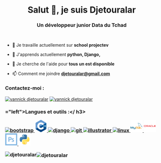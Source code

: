 <h1 align="center">Salut 👋, je suis Djetouralar</h1>
<h3 align="center">Un développeur junior Data du Tchad</h3>

<p align="left"> <a href=" https://twitter.com/" target="blank"><img src="https://img.shields.io/twitter/follow/?logo=twitter&style=for-the-badge" alt="" / ></a> </p>

- 🔭 Je travaille actuellement sur **school projectev**

- 🌱 J'apprends actuellement **python, Django,**

- 🤝 Je cherche de l'aide pour **tous un est disponible**

- 📫 Comment me joindre **djetouralar@gmail.com**

<h3 align="left">Contactez-moi :</h3>
<p align="left">
<a href="https://linkedin.com/in/yannick djetouralar" target="blank"><img align="center" src="https://raw.githubusercontent.com/rahuldkjain/github-profile- readme-generator/master/src/images/icons/Social/linked-in-alt.svg" alt="yannick djetouralar" height="30" width="40" /></a> <a href="
https ://fb.com/yannick djetouralar" target="blank"><img align="center" src="https://raw.githubusercontent.com/rahuldkjain/github-profile-readme-generator/master/src/ images/icons/Social/facebook.svg" alt="yannick djetouralar" height="30" width="40" /></a> </p> <h3
align

="left">Langues et outils :</ h3>
<p align="left"> <a href="https://getbootstrap.com" target="_blank" rel="noreferrer"> <img src="https://raw.githubusercontent.com/devicons/devicon /master/icons/bootstrap/bootstrap-plain-wordmark.svg" alt="bootstrap" width="40" height="40"/> </a> <a href="https://www.w3schools.com /cpp/" target="_blank" rel="noreferrer"> <img src="https://raw.githubusercontent.com/devicons/devicon/master/icons/cplusplus/cplusplus-original.svg" alt="cplusplus " width="40" height="40"/> </a> <a href="https://www.djangoproject.com/" target="_blank" rel="noreferrer"><img src="https://cdn.worldvectorlogo.com/logos/django.svg" alt="django" width="40" height="40"/> </a> <a href="https:/ /git-scm.com/" target="_blank" rel="noreferrer"> <img src="https://www.vectorlogo.zone/logos/git-scm/git-scm-icon.svg" alt= "git" width="40" height="40"/> </a> <a href="https://www.adobe.com/in/products/illustrator.html" target="_blank" rel=" noreferrer"> <img src="https://www.vectorlogo.zone/logos/adobe_illustrator/adobe_illustrator-icon.svg" alt="illustrator" width="40" height="40"/> </a> <a href="https://www.linux.org/" target="_blank" rel="noreferrer"> <img src="https://raw.githubusercontent.com/devicons/devicon/master/icons/linux /linux-original.svg" alt="linux" width="40" height="40"/> </a> <a href="https://www.mysql.com/" target="_blank" rel ="noreferrer"> <img src="https://raw.githubusercontent.com/devicons/devicon/master/icons/mysql/mysql-original-wordmark.svg" alt="mysql" width="40" height= "40"/> </a> <a href="https://www.oracle.com/" target="_blank" rel="noreferrer"> <img src="https://raw.githubusercontent.com/devicons/devicon/master/icons/oracle/oracle-original.svg" alt="oracle" width="40" height="40"/> </a> <a href="https://www. photoshop.com/en" target="_blank" rel="noreferrer"> <img src="https://raw.githubusercontent.com/devicons/devicon/master/icons/photoshop/photoshop-line.svg" alt= "photoshop" width="40" height="40"/> </a> <a href="https://www.python.org" target="_blank" rel="noreferrer"> <img src=" https://raw.githubusercontent.com/devicons/devicon/master/icons/python/python-original.svg" alt="python" width="40" height="40"/> </a> </p >

<p><img align="left" src="https://github-readme-stats.vercel.app/api/top-langs?username=djetouralar&show_icons=true&locale=en&layout=compact" alt="djetouralar" /> </p>

<p> <img align="center" src="https://github-readme-stats.vercel.app/api?username=djetouralar&show_icons=true&locale=en" alt="djetouralar" /> </p>
